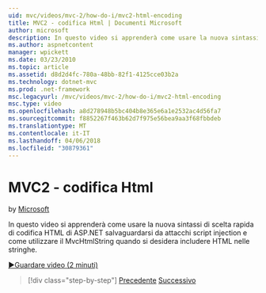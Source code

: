 ```yaml
---
uid: mvc/videos/mvc-2/how-do-i/mvc2-html-encoding
title: MVC2 - codifica Html | Documenti Microsoft
author: microsoft
description: In questo video si apprenderà come usare la nuova sintassi di scelta rapida di codifica HTML di ASP.NET salvaguardarsi da attacchi script injection e come utilizzare il MvcHtmlString quando...
ms.author: aspnetcontent
manager: wpickett
ms.date: 03/23/2010
ms.topic: article
ms.assetid: d8d2d4fc-780a-48bb-82f1-4125cce03b2a
ms.technology: dotnet-mvc
ms.prod: .net-framework
msc.legacyurl: /mvc/videos/mvc-2/how-do-i/mvc2-html-encoding
msc.type: video
ms.openlocfilehash: a8d278948b5bc404b8e365e6a1e2532ac4d56fa7
ms.sourcegitcommit: f8852267f463b62d7f975e56bea9aa3f68fbbdeb
ms.translationtype: MT
ms.contentlocale: it-IT
ms.lasthandoff: 04/06/2018
ms.locfileid: "30879361"
---
```

<a name="mvc2---html-encoding"></a>MVC2 - codifica Html
====================
by [Microsoft](https://github.com/microsoft)

In questo video si apprenderà come usare la nuova sintassi di scelta rapida di codifica HTML di ASP.NET salvaguardarsi da attacchi script injection e come utilizzare il MvcHtmlString quando si desidera includere HTML nelle stringhe.

[&#9654;Guardare video (2 minuti)](https://channel9.msdn.com/Blogs/ASP-NET-Site-Videos/mvc2-html-encoding)

> [!div class="step-by-step"]
> [Precedente](how-do-i-use-httpverbs-attributes-in-an-mvc-application.md)
> [Successivo](mvc2-stronglytyped-helpers.md)
